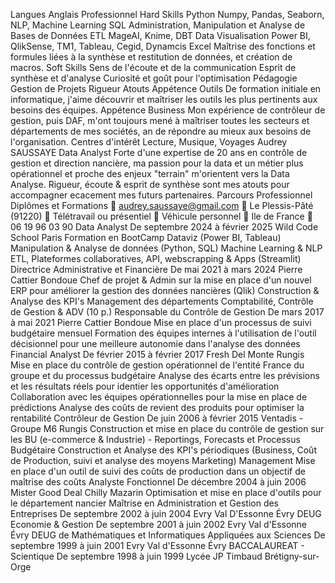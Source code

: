 Langues
Anglais
Professionnel
Hard Skills
Python
Numpy, Pandas, Seaborn, NLP, Machine
Learning
SQL
Administration, Manipulation et Analyse de
Bases de Données
ETL
MageAI, Knime, DBT
Data Visualisation
Power BI, QlikSense, TM1, Tableau, Cegid,
Dynamcis
Excel
Maîtrise des fonctions et formules liées à la
synthèse et restitution de données, et création
de macros.
Soft Skills
Sens de l'écoute et de la communication
Esprit de synthèse et d'analyse
Curiosité et goût pour l'optimisation
Pédagogie
Gestion de Projets
Rigueur
Atouts
Appétence Outils
De formation initiale en informatique, j'aime
découvrir et maîtriser les outils les plus
pertinents aux besoins des équipes.
Appétence Business
Mon expérience de contrôleur de gestion, puis
DAF, m'ont toujours mené à maîtriser toutes les
secteurs et départements de mes sociétés, an
de répondre au mieux aux besoins de
l'organisation.
Centres d'intérêt
Lecture, Musique, Voyages
Audrey SAUSSAYE
Data Analyst
Forte d'une expertise de 20 ans en contrôle de gestion et direction nancière, ma
passion pour la data et un métier plus opérationnel et proche des enjeux "terrain"
m'orientent vers la Data Analyse. Rigueur, écoute & esprit de synthèse sont mes atouts
pour accompagner ecacement mes futurs partenaires.
Parcours Professionnel
Diplômes et Formations
 audrey.saussaye@gmail.com
 Le Plessis-Pâté (91220)
 Télétravail ou présentiel
 Véhicule personnel
 Ile de France
 06 19 96 03 90
Data Analyst
De septembre 2024 à février 2025 Wild Code School Paris
Formation en BootCamp
Dataviz (Power BI, Tableau)
Manipulation & Analyse de données (Python, SQL)
Machine Learning & NLP
ETL, Plateformes collaboratives, API, webscrapping & Apps (Streamlit)
Directrice Administrative et Financière
De mai 2021 à mars 2024 Pierre Cattier Bondoue
Chef de projet & Admin sur la mise en place d'un nouvel ERP pour améliorer
la gestion des données nancières (Qlik)
Construction & Analyse des KPI's
Management des départements Comptabilité, Contrôle de Gestion & ADV (10
p.)
Responsable du Contrôle de Gestion
De mars 2017 à mai 2021 Pierre Cattier Bondoue
Mise en place d'un processus de suivi budgétaire mensuel
Formation des équipes internes à l'utilisation de l'outil décisionnel pour une
meilleure autonomie dans l'analyse des données
Financial Analyst
De février 2015 à février 2017 Fresh Del Monte Rungis
Mise en place du contrôle de gestion opérationnel de l'entité France du
groupe et du processus budgétaire
Analyse des écarts entre les prévisions et les résultats réels pour identier les
opportunités d'amélioration
Collaboration avec les équipes opérationnelles pour la mise en place de
prédictions
Analyse des coûts de revient des produits pour optimiser la rentabilité
Contrôleur de Gestion
De juin 2006 à février 2015 Ventadis - Groupe M6 Rungis
Construction et mise en place du contrôle de gestion sur les BU (e-commerce
& Industrie) - Reportings, Forecasts et Processus Budgétaire
Construction et Analyse des KPI's périodiques (Business, Coût de Production,
suivi et analyse des moyens Marketing)
Management
Mise en place d'un outil de suivi des coûts de production dans un objectif de
maîtrise des coûts
Analyste Fonctionnel
De décembre 2004 à juin 2006 Mister Good Deal Chilly Mazarin
Optimisation et mise en place d'outils pour le département nancier
Maîtrise en Administration et Gestion des Entreprises
De septembre 2002 à juin 2004 Evry Val D'Essonne Évry
DEUG Economie & Gestion
De septembre 2001 à juin 2002 Evry Val d'Essonne Évry
DEUG de Mathématiques et Informatiques Appliquées aux Sciences
De septembre 1999 à juin 2001 Evry Val d'Essonne Évry
BACCALAUREAT - Scientique
De septembre 1998 à juin 1999 Lycée JP Timbaud Brétigny-sur-Orge
